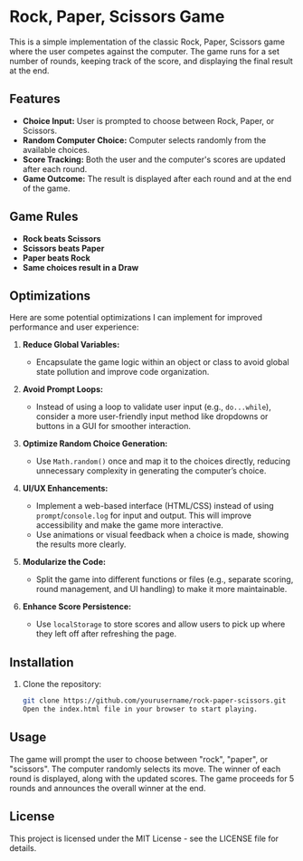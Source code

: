 # Rock, Paper, Scissors Game

This is a simple implementation of the classic Rock, Paper, Scissors game where the user competes against the computer. The game runs for a set number of rounds, keeping track of the score, and displaying the final result at the end.

## Features
- **Choice Input:** User is prompted to choose between Rock, Paper, or Scissors.
- **Random Computer Choice:** Computer selects randomly from the available choices.
- **Score Tracking:** Both the user and the computer's scores are updated after each round.
- **Game Outcome:** The result is displayed after each round and at the end of the game.

## Game Rules
- **Rock beats Scissors**
- **Scissors beats Paper**
- **Paper beats Rock**
- **Same choices result in a Draw**

## Optimizations
Here are some potential optimizations I can implement for improved performance and user experience:

1. **Reduce Global Variables:**
   - Encapsulate the game logic within an object or class to avoid global state pollution and improve code organization.

2. **Avoid Prompt Loops:**
   - Instead of using a loop to validate user input (e.g., `do...while`), consider a more user-friendly input method like dropdowns or buttons in a GUI for smoother interaction.

3. **Optimize Random Choice Generation:**
   - Use `Math.random()` once and map it to the choices directly, reducing unnecessary complexity in generating the computer’s choice.

4. **UI/UX Enhancements:**
   - Implement a web-based interface (HTML/CSS) instead of using `prompt`/`console.log` for input and output. This will improve accessibility and make the game more interactive.
   - Use animations or visual feedback when a choice is made, showing the results more clearly.

5. **Modularize the Code:**
   - Split the game into different functions or files (e.g., separate scoring, round management, and UI handling) to make it more maintainable.

6. **Enhance Score Persistence:**
   - Use `localStorage` to store scores and allow users to pick up where they left off after refreshing the page.

## Installation
1. Clone the repository:
   ```bash
   git clone https://github.com/yourusername/rock-paper-scissors.git
   Open the index.html file in your browser to start playing.

## Usage

The game will prompt the user to choose between "rock", "paper", or "scissors".
The computer randomly selects its move.
The winner of each round is displayed, along with the updated scores.
The game proceeds for 5 rounds and announces the overall winner at the end.

## License

This project is licensed under the MIT License - see the LICENSE file for details.
